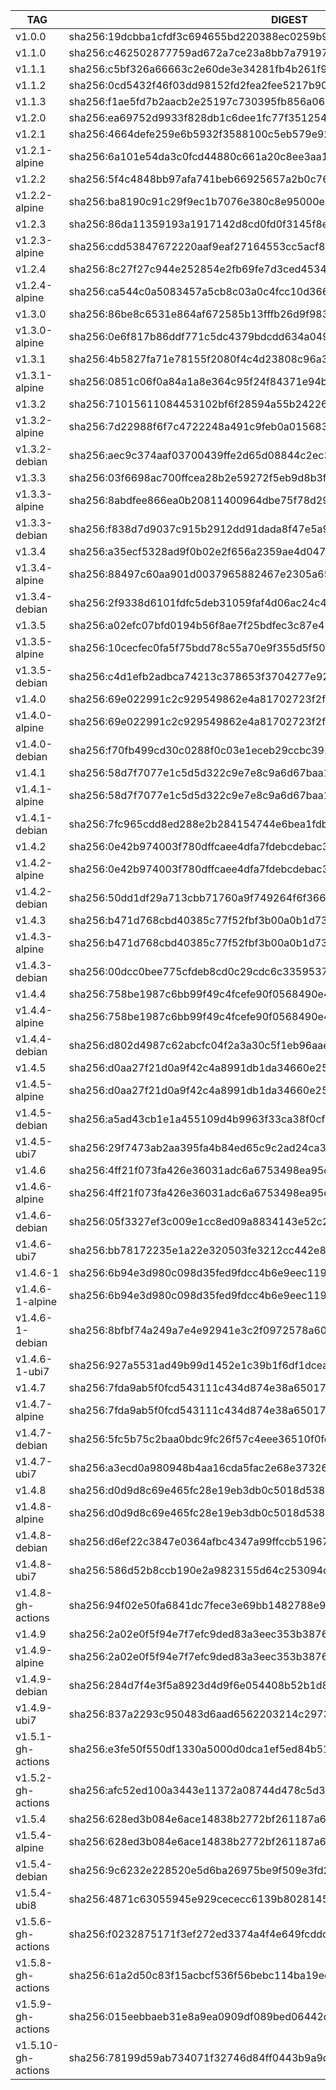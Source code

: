 TAG                 |  DIGEST
--------------------|-------------------------------------------------------------------------
v1.0.0              |  sha256:19dcbba1cfdf3c694655bd220388ec0259b917b1d8e2cfe5c9c2bcd2e622fac6
v1.1.0              |  sha256:c462502877759ad672a7ce23a8bb7a7919785ffc9c3c3e8080bd63527d3a1ffb
v1.1.1              |  sha256:c5bf326a66663c2e60de3e34281fb4b261f96f9eedc44ebeedc0cf5429c620ce
v1.1.2              |  sha256:0cd5432f46f03dd98152fd2fea2fee5217b9073962ff05e60271dfa2ad56e600
v1.1.3              |  sha256:f1ae5fd7b2aacb2e25197c730395fb856a06453e99c2a2975c21dad2cdcfbe4d
v1.2.0              |  sha256:ea69752d9933f828db1c6dee1fc77f351254019e6f5854cb7c881ec462a81cec
v1.2.1              |  sha256:4664defe259e6b5932f3588100c5eb579e9223ec4bb23ba210c2883798a8a907
v1.2.1-alpine       |  sha256:6a101e54da3c0fcd44880c661a20c8ee3aa184294ade64b1f50cb0a368006869
v1.2.2              |  sha256:5f4c4848bb97afa741beb66925657a2b0c76bdd854e6ad563fe5042d8cc94abb
v1.2.2-alpine       |  sha256:ba8190c91c29f9ec1b7076e380c8e95000eae9f62633eeb2a92babc89c40dd3b
v1.2.3              |  sha256:86da11359193a1917142d8cd0fd0f3145f8ee5c3626bff58a8693b74511a529a
v1.2.3-alpine       |  sha256:cdd53847672220aaf9eaf27164553cc5acf8057761f204a6a1d675aab2160adf
v1.2.4              |  sha256:8c27f27c944e252854e2fb69fe7d3ced4534b9813fe0be3e23044f93acda64c0
v1.2.4-alpine       |  sha256:ca544c0a5083457a5cb8c03a0c4fcc10d366c90bef92784d1fcd77dabced123d
v1.3.0              |  sha256:86be8c6531e864af672585b13fffb26d9f9836e2f995a231443dbd196374e220
v1.3.0-alpine       |  sha256:0e6f817b86ddf771c5dc4379bdcdd634a0491059692292bbbc3887903f1e4a7b
v1.3.1              |  sha256:4b5827fa71e78155f2080f4c4d23808c96a3497a96106dc58fc44291ed6e8e92
v1.3.1-alpine       |  sha256:0851c06f0a84a1a8e364c95f24f84371e94bef20738eb790341f27e79a6927af
v1.3.2              |  sha256:71015611084453102bf6f28594a55b24226ca09dbfc0f7dae802b72286f89ff6
v1.3.2-alpine       |  sha256:7d22988f6f7c4722248a491c9feb0a015683d0289eaab49ce473fc63e726f25e
v1.3.2-debian       |  sha256:aec9c374aaf03700439ffe2d65d08844c2ec3d9ca3e7a92e3a3337bec8e18736
v1.3.3              |  sha256:03f6698ac700ffcea28b2e59272f5eb9d8b3f71d74fbd028bef2e2eaf3fad950
v1.3.3-alpine       |  sha256:8abdfee866ea0b20811400964dbe75f78d29e4a613e0267306661d496c72b89e
v1.3.3-debian       |  sha256:f838d7d9037c915b2912dd91dada8f47e5a96548a27e7bd2341f1dbf71404616
v1.3.4              |  sha256:a35ecf5328ad9f0b02e2f656a2359ae4d04764023b3d2a202bcdf19f0947534d
v1.3.4-alpine       |  sha256:88497c60aa901d0037965882467e2305a65351bd5f97e8cdea5b9b95565a1106
v1.3.4-debian       |  sha256:2f9338d6101fdfc5deb31059faf4d06ac24c4be93cc0f904db90230a4266f57b
v1.3.5              |  sha256:a02efc07bfd0194b56f8ae7f25bdfec3c87e4715601d6e15f6a4c287578853a0
v1.3.5-alpine       |  sha256:10cecfec0fa5f75bdd78c55a70e9f355d5f5068e4dab59ee820aa09530790549
v1.3.5-debian       |  sha256:c4d1efb2adbca74213c378653f3704277e92ec14b732f793540e9812bd65f5cb
v1.4.0              |  sha256:69e022991c2c929549862e4a81702723f2fd008230bb4f0180345d9753fbd836
v1.4.0-alpine       |  sha256:69e022991c2c929549862e4a81702723f2fd008230bb4f0180345d9753fbd836
v1.4.0-debian       |  sha256:f70fb499cd30c0288f0c03e1eceb29ccbc391e42334e5ea563e8c0b93d48d8f3
v1.4.1              |  sha256:58d7f7077e1c5d5d322c9e7e8c9a6d67baa1e8bc04677eff2efc9a9b8e23e2af
v1.4.1-alpine       |  sha256:58d7f7077e1c5d5d322c9e7e8c9a6d67baa1e8bc04677eff2efc9a9b8e23e2af
v1.4.1-debian       |  sha256:7fc965cdd8ed288e2b284154744e6bea1fdb3fec53583db4b0e6cfa0a13045f0
v1.4.2              |  sha256:0e42b974003f780dffcaee4dfa7fdebcdebac3d7ecde4f453720c4f5571d4acc
v1.4.2-alpine       |  sha256:0e42b974003f780dffcaee4dfa7fdebcdebac3d7ecde4f453720c4f5571d4acc
v1.4.2-debian       |  sha256:50dd1df29a713cbb71760a9f749264f6f366fa7151722f0f5032df72ecc0a250
v1.4.3              |  sha256:b471d768cbd40385c77f52fbf3b00a0b1d73b71ea395482988ddf8029301c903
v1.4.3-alpine       |  sha256:b471d768cbd40385c77f52fbf3b00a0b1d73b71ea395482988ddf8029301c903
v1.4.3-debian       |  sha256:00dcc0bee775cfdeb8cd0c29cdc6c33595370cf876f2f4415e39a949b4909ca9
v1.4.4              |  sha256:758be1987c6bb99f49c4fcefe90f0568490e4d9e3d78baf36d4b47f4f05cf4d1
v1.4.4-alpine       |  sha256:758be1987c6bb99f49c4fcefe90f0568490e4d9e3d78baf36d4b47f4f05cf4d1
v1.4.4-debian       |  sha256:d802d4987c62abcfc04f2a3a30c5f1eb96aaef22fae94cb7904eed0685b00c49
v1.4.5              |  sha256:d0aa27f21d0a9f42c4a8991db1da34660e25ae87e1f113c757d3b67c8f4822de
v1.4.5-alpine       |  sha256:d0aa27f21d0a9f42c4a8991db1da34660e25ae87e1f113c757d3b67c8f4822de
v1.4.5-debian       |  sha256:a5ad43cb1e1a455109d4b9963f33ca38f0cf8dfb674fc6a6473aa585917c9928
v1.4.5-ubi7         |  sha256:29f7473ab2aa395fa4b84ed65c9c2ad24ca308d377992a8944291242d67ae4d8
v1.4.6              |  sha256:4ff21f073fa426e36031adc6a6753498ea95c7a5b9b0f72c4d134639e8363ce2
v1.4.6-alpine       |  sha256:4ff21f073fa426e36031adc6a6753498ea95c7a5b9b0f72c4d134639e8363ce2
v1.4.6-debian       |  sha256:05f3327ef3c009e1cc8ed09a8834143e52c2ac50ad9223e577db88fae3f8b953
v1.4.6-ubi7         |  sha256:bb78172235e1a22e320503fe3212cc442e87fd9d4fc6942cf2ece5f7728ea3d4
v1.4.6-1            |  sha256:6b94e3d980c098d35fed9fdcc4b6e9eec119713102faac5b2781615d8cc0ea3c
v1.4.6-1-alpine     |  sha256:6b94e3d980c098d35fed9fdcc4b6e9eec119713102faac5b2781615d8cc0ea3c
v1.4.6-1-debian     |  sha256:8bfbf74a249a7e4e92941e3c2f0972578a60a1bb331af507b112df0c5f7171b9
v1.4.6-1-ubi7       |  sha256:927a5531ad49b99d1452e1c39b1f6df1dcea9703a7a7677b80bfb6d3ab0a8e6c
v1.4.7              |  sha256:7fda9ab5f0fcd543111c434d874e38a650176866033ecd050cd2192924c06fbf
v1.4.7-alpine       |  sha256:7fda9ab5f0fcd543111c434d874e38a650176866033ecd050cd2192924c06fbf
v1.4.7-debian       |  sha256:5fc5b75c2baa0bdc9fc26f57c4eee36510f0fef3dacb5c4b64bfad71351af423
v1.4.7-ubi7         |  sha256:a3ecd0a980948b4aa16cda5fac2e68e37326a4d7cf38965716480d82fb6b4a9d
v1.4.8              |  sha256:d0d9d8c69e465fc28e19eb3db0c5018d5382a82ac3fc8c7a5129463faa68c2ca
v1.4.8-alpine       |  sha256:d0d9d8c69e465fc28e19eb3db0c5018d5382a82ac3fc8c7a5129463faa68c2ca
v1.4.8-debian       |  sha256:d6ef22c3847e0364afbc4347a99ffccb519677cd3ca652bad26c4dacf96b90fb
v1.4.8-ubi7         |  sha256:586d52b8ccb190e2a9823155d64c253094c5eadb18675b4d273187fc225cde8e
v1.4.8-gh-actions   |  sha256:94f02e50fa6841dc7fece3e69bb1482788e937c3c57b3daaa0731302aaa6e344
v1.4.9              |  sha256:2a02e0f5f94e7f7efc9ded83a3eec353b3876c9208275fb13e318fac2e2117dd
v1.4.9-alpine       |  sha256:2a02e0f5f94e7f7efc9ded83a3eec353b3876c9208275fb13e318fac2e2117dd
v1.4.9-debian       |  sha256:284d7f4e3f5a8923d4d9f6e054408b52b1d823e31ce291ed1ed16c6170b6b00e
v1.4.9-ubi7         |  sha256:837a2293c950483d6aad6562203214c297389f87bf2364ec57f79fd831eab6b4
v1.5.1-gh-actions   |  sha256:e3fe50f550df1330a5000d0dca1ef5ed84b510d1ec78ef1a94ddf0c03decf05e
v1.5.2-gh-actions   |  sha256:afc52ed100a3443e11372a08744d478c5d371bfe65512995f12c36c34f22b459
v1.5.4              |  sha256:628ed3b084e6ace14838b2772bf261187a606066d7bb31ed77087beb66ed0847
v1.5.4-alpine       |  sha256:628ed3b084e6ace14838b2772bf261187a606066d7bb31ed77087beb66ed0847
v1.5.4-debian       |  sha256:9c6232e228520e5d6ba26975be9f509e3fd230714ef219dadffe86c8e7a398af
v1.5.4-ubi8         |  sha256:4871c63055945e929cececc6139b8028145d537aa19c75c6d79cd0d65d250df0
v1.5.6-gh-actions   |  sha256:f0232875171f3ef272ed3374a4f4e649fcddc9cc4fea3825d6ff103b91ffcc63
v1.5.8-gh-actions   |  sha256:61a2d50c83f15acbcf536f56bebc114ba19eecfe5a356580ed931c4a01f341fd
v1.5.9-gh-actions   |  sha256:015eebbaeb31e8a9ea0909df089bed06442d8aabe60ac3e6afcdc00c269c0f41
v1.5.10-gh-actions  |  sha256:78199d59ab734071f32746d84ff0443b9a9dd6088bd9e335bfb7867964f2223b
